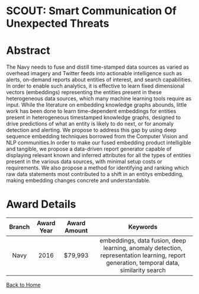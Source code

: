 
SCOUT: Smart Communication Of Unexpected Threats
================================================

# Abstract


The Navy needs to fuse and distill time-stamped data sources as varied as overhead imagery and Twitter feeds into actionable intelligence such as alerts, on-demand reports about entities of interest, and search capabilities. In order to enable such analytics, it is effective to learn fixed dimensional vectors (embeddings) representing the entities present in these heterogeneous data sources, which many machine learning tools require as input. While the literature on embedding knowledge graphs abounds, little work has been done to learn time-dependent embeddings for entities present in heterogeneous timestamped knowledge graphs, designed to drive predictions of what an entity is likely to do next, or for anomaly detection and alerting. We propose to address this gap by using deep sequence embedding techniques borrowed from the Computer Vision and NLP communities.In order to make our fused embedding product intelligible and tangible, we propose a data-driven report generator capable of displaying relevant known and inferred attributes for all the types of entities present in the various data sources, with minimal setup costs or requirements. We also propose a method for identifying and ranking which raw data statements most contributed to a shift in an entitys embedding, making embedding changes concrete and understandable.  

# Award Details

|Branch|Award Year|Award Amount|Keywords|
| :---: | :---: | :---: | :---: |
|Navy|2016|$79,993|embeddings, data fusion, deep learning, anomaly detection, representation learning, report generation, temporal data, similarity search|
  
  


[Back to Home](https://github.com/chrischow/dod_sbir_awards/Reports/DJ/#1932)